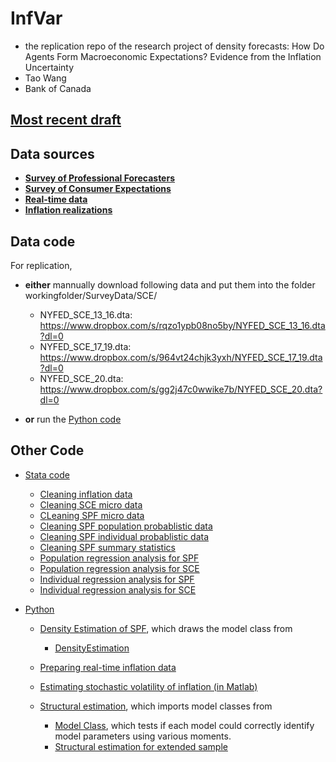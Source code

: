 # InfVar 

- the replication repo of the research project of density forecasts: How Do Agents Form Macroeconomic Expectations? Evidence from the Inflation Uncertainty
- Tao Wang
- Bank of Canada 

## [Most recent draft](/InfVar.pdf)

## Data sources
- [__Survey of Professional Forecasters__](https://www.philadelphiafed.org/surveys-and-data/data-files)
- [__Survey of Consumer Expectations__](https://www.newyorkfed.org/microeconomics/sce/background.html)
- [__Real-time data__](https://www.philadelphiafed.org/surveys-and-data/real-time-data-research)
- [__Inflation realizations__](https://fred.stlouisfed.org/)

## Data code

For replication, 
- __either__ mannually download following data and put them into the folder workingfolder/SurveyData/SCE/
    - NYFED_SCE_13_16.dta: https://www.dropbox.com/s/rqzo1ypb08no5by/NYFED_SCE_13_16.dta?dl=0 
    - NYFED_SCE_17_19.dta: https://www.dropbox.com/s/964vt24chjk3yxh/NYFED_SCE_17_19.dta?dl=0 
    - NYFED_SCE_20.dta: https://www.dropbox.com/s/gg2j47c0wwike7b/NYFED_SCE_20.dta?dl=0 

- __or__ run the [Python code](/workingfolder/python/DownloadSCE.ipynb)

## Other Code

- [Stata code](/workingfolder/DoFile)
    - [Cleaning inflation data](/workingfolder/DoFile/Step00_InflationData.do)
    - [Cleaning SCE micro data](/workingfolder/DoFile/Step01_CleaningSCE%26hist.do)
    - [CLeaning SPF micro data](/workingfolder/DoFile/Step02_CleaningSPF.do)
    - [Cleaning SPF population probablistic data](/workingfolder/DoFile/Step02b_CleaningSPF_Prob.do)
    - [Cleaning SPF individual probablistic data](/workingfolder/DoFile/Step02c_CleaningSPF_IndProb.do)
    - [Cleaning SPF summary statistics](/workingfolder/DoFile/Step02d_CleaningSPFSumStat_IndDst.do)
    - [Population regression analysis for SPF](/workingfolder/DoFile/Step03a_PopAnalysisQ.do)
    - [Population regression analysis for SCE](/workingfolder/DoFile/Step03b_PopAnalysisSCEM.do)
    - [Individual regression analysis for SPF](/workingfolder/DoFile/Step05a_IndSPFAnalysis.do)
    - [Individual regression analysis for SCE](/workingfolder/DoFile/Step05b_IndSCEAnalyais.do)
 
- [Python](/workingfolder/python)
  - [Density Estimation of SPF](/workingfolder/python/DoDensityEst.ipynb), which draws the model class from 
     - [DensityEstimation](/workingfolder/python/DensityEst.py)

  - [Preparing real-time inflation data](/workingfolder/python/RealTimeDataAnalytics.ipynb)

  - [Estimating stochastic volatility of inflation (in Matlab)](/workingfolder/python/DoStockWatsonEst.m)
  
  - [Structural estimation](/workingfolder/python/DoSMMEst.ipynb), which imports model classes from 
     - [Model Class](/workingfolder/python/SMMEst.ipynb), which tests if each model could correctly identify model parameters using various moments. 
    - [Structural estimation for extended sample](/workingfolder/python/DoSMMEst-after2022.ipynb)
   

```python

```

